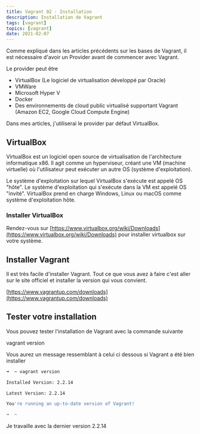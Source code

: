 ```yaml
---
title: Vagrant 02 - Installation
description: Installation de Vagrant
tags: [vagrant]
topics: [vagrant]
date: 2021-02-07
---
```


Comme expliqué dans les articles précédents sur les bases de Vagrant, il est nécessaire d'avoir un Provider avant de commencer avec Vagrant.

Le provider peut être

- VirtualBox (Le logiciel de virtualisation développé par Oracle)
- VMWare
- Microsoft Hyper V
- Docker
- Des environnements de cloud public virtualisé supportant Vagrant (Amazon EC2, Google Cloud Compute Engine)

Dans mes articles, j'utiliserai le provider par défaut VirtualBox.

## VirtualBox

VirtualBox est un logiciel open source de virtualisation de l'architecture informatique x86. Il agit comme un hyperviseur, créant une VM (machine virtuelle) où l'utilisateur peut exécuter un autre OS (système d'exploitation).

Le système d'exploitation sur lequel VirtualBox s'exécute est appelé OS "hôte". Le système d'exploitation qui s'exécute dans la VM est appelé OS "invité". VirtualBox prend en charge Windows, Linux ou macOS comme système d'exploitation hôte.

### Installer VirtualBox

Rendez-vous sur [https://www.virtualbox.org/wiki/Downloads](https://www.virtualbox.org/wiki/Downloads) pour installer virtualbox sur votre système.

## Installer Vagrant

Il est très facile d'installer Vagrant. Tout ce que vous avez à faire c'est aller sur le site officiel et installer la version qui vous convient.

[https://www.vagrantup.com/downloads](https://www.vagrantup.com/downloads)

## Tester votre installation

Vous pouvez tester l'installation de Vagrant avec la commande suivante

vagrant version

Vous aurez un message ressemblant à celui ci dessous si Vagrant a été bien installer

```bash
➜  ~ vagrant version

Installed Version: 2.2.14

Latest Version: 2.2.14

You're running an up-to-date version of Vagrant!

➜  ~
```

Je travaille avec la dernier version 2.2.14
